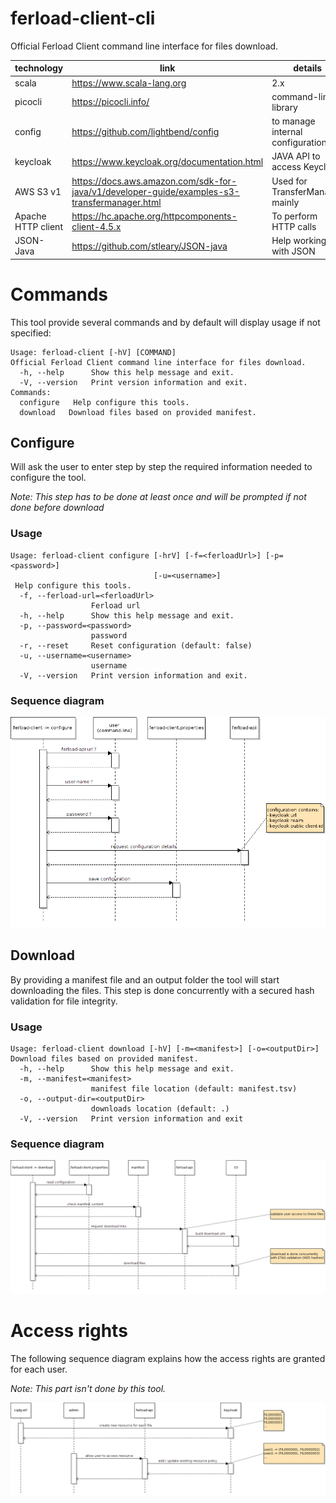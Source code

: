 # ferload-client-cli

Official Ferload Client command line interface for files download.

|technology|link|details|
|-|-|-|
|scala|https://www.scala-lang.org|2.x|
|picocli|https://picocli.info/|command-line library|
|config|https://github.com/lightbend/config|to manage internal configuration|
|keycloak|https://www.keycloak.org/documentation.html|JAVA API to access Keycloak|
|AWS S3 v1|https://docs.aws.amazon.com/sdk-for-java/v1/developer-guide/examples-s3-transfermanager.html|Used for TransferManager mainly|
|Apache HTTP client|https://hc.apache.org/httpcomponents-client-4.5.x|To perform HTTP calls|
|JSON-Java|https://github.com/stleary/JSON-java|Help working with JSON|

# Commands

This tool provide several commands and by default will display usage if not specified:

```
Usage: ferload-client [-hV] [COMMAND]
Official Ferload Client command line interface for files download.
  -h, --help      Show this help message and exit.
  -V, --version   Print version information and exit.
Commands:
  configure   Help configure this tools.
  download   Download files based on provided manifest.
```
## Configure

Will ask the user to enter step by step the required information needed to configure the tool.

*Note: This step has to be done at least once and will be prompted if not done before download*

### Usage

```
Usage: ferload-client configure [-hrV] [-f=<ferloadUrl>] [-p=<password>]
                                [-u=<username>]
 Help configure this tools.
  -f, --ferload-url=<ferloadUrl>
                  Ferload url
  -h, --help      Show this help message and exit.
  -p, --password=<password>
                  password
  -r, --reset     Reset configuration (default: false)
  -u, --username=<username>
                  username
  -V, --version   Print version information and exit.
```
### Sequence diagram
![configure sequence](./docs/ferload-client-configure.png)

## Download
By providing a manifest file and an output folder the tool will start downloading the files. This step is done concurrently with a secured hash validation for file integrity.
### Usage
```
Usage: ferload-client download [-hV] [-m=<manifest>] [-o=<outputDir>]
Download files based on provided manifest.
  -h, --help      Show this help message and exit.
  -m, --manifest=<manifest>
                  manifest file location (default: manifest.tsv)
  -o, --output-dir=<outputDir>
                  downloads location (default: .)
  -V, --version   Print version information and exit
```
### Sequence diagram
![configure sequence](./docs/ferload-client-download.png)

# Access rights 

The following sequence diagram explains how the access rights are granted for each user. 

*Note: This part isn't done by this tool.*

![configure sequence](./docs/ferload-client-access.png)
